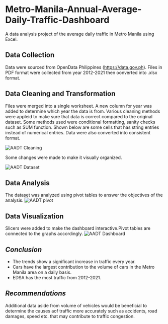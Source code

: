# Metro-Manila-Annual-Average-Daily-Traffic-Dashboard
A data analysis project of the average daily traffic in Metro Manila using Excel.

## Data Collection
Data were sourced from OpenData Philippines (https://data.gov.ph). Files  in PDF format were collected from year 2012-2021 then oonverted into .xlsx format.

## Data Cleaning and Transformation 
Files were merged into a single worksheet. A new column for year was added to determine which year the data is from. Various cleaning methods were appleid to make sure that data is correct compared to the original dataset. Some methods used were conditional formatting, sanity checks such as SUM function. Shown below are some cells that has string entries instead of numerical entries. Data were also  converted into consistent format.

![AADT Cleaning ](https://user-images.githubusercontent.com/122963613/213699675-0e833edb-7cbb-40fa-bc9a-a420680bfc7f.png)

Some changes were made to make it visually organized.

![AADT Dataset ](https://user-images.githubusercontent.com/122963613/213701573-b2f21247-b47f-462d-a6e8-86c63a698fcd.png)


## Data Analysis
The dataset was analyzed using pivot tables to answer the objectives of the analysis.
![AADT pivot](https://user-images.githubusercontent.com/122963613/213701548-e3e97273-c39a-44ad-a0b1-5f7bea53c51a.png)


## Data Visualization
Slicers were added to make the dashboard interactive.Pivot tables are connected to the graphs accordingly.
![AADT Dashboard ](https://user-images.githubusercontent.com/122963613/213702039-7bb08fb4-136e-4efd-af00-c7135cadc2c6.png)

## *Conclusion*
- The trends show a significant increase in traffic every year.
- Cars have the largest contribution to the volume of cars in the Metro Manila area on a daily basis.
- EDSA has the most traffic from 2012-2021.

## *Recommendations*
Additional data aside from volume of vehicles would be beneficial to determine the causes aof traffic more accurately such as accidents, road damages, speed etc. that may contribute to traffic congestion. 
